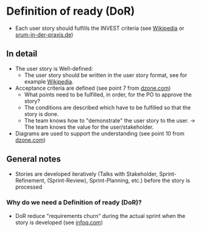 # Definition of ready (DoR)
- Each user story should fulfills the INVEST criteria (see [Wikipedia](https://en.wikipedia.org/wiki/INVEST_(mnemonic)) or [srum-in-der-praxis.de](https://scrum-in-der-praxis.de/glossary/invest))

## In detail
- The user story is Well-defined:
  - The user story should be written in the user story format, see for example [Wikipedia](https://en.wikipedia.org/wiki/User_story#Principle).
- Acceptance criteria are defined (see point 7 from [dzone.com](https://dzone.com/articles/10-tips-for-writing-good-user-stories))
  - What points need to be fulfilled, in order, for the PO to approve the story?
  - The conditions are described which have to be fulfilled so that the story is done.
  - The team knows how to "demonstrate" the user story to the user. -> The team knows the value for the user/stakeholder.
- Diagrams are used to support the understanding (see point 10 from [dzone.com](https://dzone.com/articles/10-tips-for-writing-good-user-stories))

## General notes
- Stories are developed iteratively (Talks with Stakeholder, Sprint-Refinement, (Sprint-Review), Sprint-Planning, etc.) before the story is processed

### Why do we need a Definition of ready (DoR)?
- DoR reduce "requirements churn" during the actual sprint when the story is developed (see [infoq.com](https://www.infoq.com/news/2014/06/using-definition-of-ready/))
